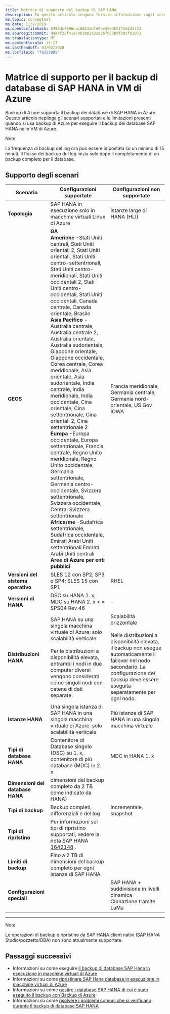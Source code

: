 ```yaml
---
title: Matrice di supporto del backup di SAP HANA
description: In questo articolo vengono fornite informazioni sugli scenari e le limitazioni supportati quando si usa backup di Azure per eseguire il backup dei database SAP HANA nelle VM di Azure.
ms.topic: conceptual
ms.date: 11/7/2019
ms.openlocfilehash: 8496dc4996cac68535bfe9be30e4b5f72e2d5721
ms.sourcegitcommit: d4a4f22f41ec4b3003a22826f0530df29cf01073
ms.translationtype: MT
ms.contentlocale: it-IT
ms.lasthandoff: 03/03/2020
ms.locfileid: "78255985"
---
```

# <a name="support-matrix-for-backup-of-sap-hana-databases-on-azure-vms"></a>Matrice di supporto per il backup di database di SAP HANA in VM di Azure

Backup di Azure supporta il backup dei database di SAP HANA in Azure. Questo articolo riepiloga gli scenari supportati e le limitazioni presenti quando si usa backup di Azure per eseguire il backup dei database SAP HANA nelle VM di Azure.

> [!NOTE]
> La frequenza di backup del log ora può essere impostata su un minimo di 15 minuti. Il flusso dei backup del log inizia solo dopo il completamento di un backup completo per il database.

## <a name="scenario-support"></a>Supporto degli scenari

| **Scenario**               | **Configurazioni supportate**                                | **Configurazioni non supportate**                              |
| -------------------------- | ------------------------------------------------------------ | ------------------------------------------------------------ |
| **Topologia**               | SAP HANA in esecuzione solo in macchine virtuali Linux di Azure                    | Istanze large di HANA (HLI)                                   |
| **GEOS**                   | **GA**<br> **Americhe** -Stati Uniti centrali, Stati Uniti orientali 2, Stati Uniti orientali, Stati Uniti centro-settentrionali, Stati Uniti centro-meridionali, Stati Uniti occidentali 2, Stati Uniti centro-occidentali, Stati Uniti occidentali, Canada centrale, Canada orientale, Brasile <br> **Asia Pacifico** -Australia centrale, Australia centrale 2, Australia orientale, Australia sudorientale, Giappone orientale, Giappone occidentale, Corea centrale, Corea meridionale, Asia orientale, Asia sudorientale, India centrale, India meridionale, India occidentale, Cina orientale, Cina settentrionale, Cina orientali 2, Cina settentrionale 2 <br> **Europa** -Europa occidentale, Europa settentrionale, Francia centrale, Regno Unito meridionale, Regno Unito occidentale, Germania settentrionale, Germania centro-occidentale, Svizzera settentrionale, Svizzera occidentale, Central Svizzera settentrionale <br> **Africa/me** -Sudafrica settentrionale, Sudafrica occidentale, Emirati Arabi Uniti settentrionali Emirati Arabi Uniti centrali  <BR>  **Aree di Azure per enti pubblici** | Francia meridionale, Germania centrale, Germania nord-orientale, US Gov IOWA |
| **Versioni del sistema operativo**            | SLES 12 con SP2, SP3 o SP4; SLES 15 con SP1                              | RHEL                                                |
| **Versioni di HANA**          | DSC su HANA 1. x, MDC su HANA 2. x < = SPS04 Rev 46       | -                                                            |
| **Distribuzioni HANA**       | SAP HANA su una singola macchina virtuale di Azure: solo scalabilità verticale. <br><br> Per le distribuzioni a disponibilità elevata, entrambi i nodi in due computer diversi vengono considerati come singoli nodi con catene di dati separate.               | Scalabilità orizzontale <br><br> Nelle distribuzioni a disponibilità elevata, il backup non esegue automaticamente il failover nel nodo secondario. La configurazione del backup deve essere eseguita separatamente per ogni nodo.                                           |
| **Istanze HANA**         | Una singola istanza di SAP HANA in una singola macchina virtuale di Azure: solo scalabilità verticale | Più istanze di SAP HANA in una singola macchina virtuale                  |
| **Tipi di database HANA**    | Contenitore di Database singolo (DSC) su 1. x, contenitore di più database (MDC) in 2. x | MDC in HANA 1. x                                              |
| **Dimensioni del database HANA**     | dimensioni del backup completo da 2 TB come indicato da HANA)                   |                                                              |
| **Tipi di backup**           | Backup completi, differenziali e del log                          | Incrementale, snapshot                                       |
| **Tipi di ripristino**          | Per informazioni sui tipi di ripristino supportati, vedere la nota SAP HANA [1642148](https://launchpad.support.sap.com/#/notes/1642148) . |                                                              |
| **Limiti di backup**          | Fino a 2 TB di dimensioni del backup completo per ogni istanza di SAP HANA         |                                                              |
| **Configurazioni speciali** |                                                              | SAP HANA + suddivisione in livelli dinamica <br>  Clonazione tramite LaMa        |

------

> [!NOTE]
> Le operazioni di backup e ripristino da SAP HANA client nativi (SAP HANA Studio/pozzetto/DBA) non sono attualmente supportate.

## <a name="next-steps"></a>Passaggi successivi

* Informazioni su come eseguire [il backup di database SAP Hana in esecuzione in macchine virtuali di Azure](https://docs.microsoft.com/azure/backup/backup-azure-sap-hana-database)
* Informazioni su come [ripristinare SAP Hana database in esecuzione in macchine virtuali di Azure](https://docs.microsoft.com/azure/backup/sap-hana-db-restore)
* Informazioni su come [gestire i database SAP HANA di cui è stato eseguito il backup con Backup di Azure](sap-hana-db-manage.md)
* Informazioni su come [risolvere i problemi comuni che si verificano durante il backup di database SAP HANA](https://docs.microsoft.com/azure/backup/backup-azure-sap-hana-database-troubleshoot)
